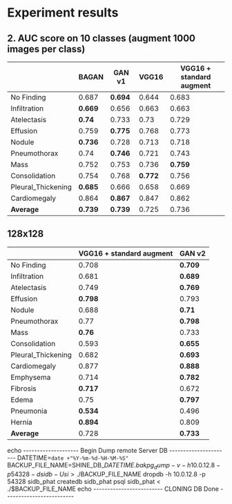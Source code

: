 

# Experiment results

  
## 2. AUC score on 10 classes (augment 1000 images per class)
|  | BAGAN | GAN v1 | VGG16 | VGG16 + standard augment |
|--|--|--|--|--|
| No Finding | 0.687 | **0.694** | 0.644 | 0.683 |
| Infiltration | **0.669** | 0.656 | 0.663 | 0.663 |
| Atelectasis | **0.74** | 0.733 | 0.73 | 0.729 |
| Effusion | 0.759 | **0.775** | 0.768 | 0.773 |
| Nodule | **0.736** | 0.728 | 0.713 | 0.718 |
| Pneumothorax | 0.74 | **0.746** | 0.721 | 0.743 |
| Mass | 0.752 | 0.753 | 0.736 | **0.759** |
| Consolidation | 0.754 | 0.768 | **0.772** | 0.756 |
| Pleural_Thickening | **0.685** | 0.666 | 0.658 | 0.669 |
| Cardiomegaly | 0.864 | **0.867** | 0.847 | 0.862 |
| **Average** | **0.739** | **0.739** | 0.725 | 0.736 |


## 128x128

|  | VGG16 + standard augment | GAN v2 |
|--|--|--|
| No Finding | 0.708 | **0.709** |
| Infiltration | 0.681 | **0.689** |
| Atelectasis | 0.749 | **0.769** |
| Effusion | **0.798** | 0.793 |
| Nodule | 0.688 | **0.71** |
| Pneumothorax | 0.77 | **0.798** |
| Mass | **0.76** | 0.733 |
| Consolidation | 0.593 | **0.655** |
| Pleural_Thickening | 0.682 | **0.693** |
| Cardiomegaly | 0.877 | **0.888** |
| Emphysema | 0.714 | **0.782** |
| Fibrosis | **0.717** | 0.672 |
| Edema | 0.75 | **0.797** |
| Pneumonia | **0.534** | 0.496 |
| Hernia | **0.894** | 0.809 |
| **Average** | 0.728 | **0.733** |


echo -------------------- Begin Dump remote Server DB ----------------------
DATETIME=`date +"%Y-%m-%d-%H-%M-%S"`
BACKUP_FILE_NAME=SHINE_DB_$DATETIME.bak
pg_dump -v -h 10.0.12.8 -p 54328 -d sidb -U si > ./$BACKUP_FILE_NAME
dropdb -h 10.0.12.8 -p 54328 sidb_phat
createdb sidb_phat
psql sidb_phat < ./$BACKUP_FILE_NAME
echo ------------------------- CLONING DB Done -------------------------
